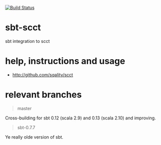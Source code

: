[![Build Status](https://travis-ci.org/sqality/sbt-scct.png?branch=master)](https://travis-ci.org/sqality/sbt-scct)

sbt-scct
========

sbt integration to scct


help, instructions and usage
===========================

* http://github.com/sqality/scct


relevant branches
=================

> master

Cross-building for sbt 0.12 (scala 2.9) and 0.13 (scala 2.10) and improving.

> sbt-0.7.7

Ye really olde version of sbt.


